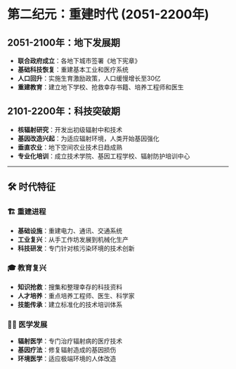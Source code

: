 # 第二纪元：重建时代 (2051-2200年)

## 2051-2100年：地下发展期
- **联合政府成立**：各地下城市签署《地下宪章》
- **基础科技恢复**：重建基本工业和医疗系统
- **人口回升**：实施生育激励政策，人口缓慢增长至30亿
- **重建教育**：建立地下学校、抢救幸存书籍、培养工程师和医生

## 2101-2200年：科技突破期
- **核辐射研究**：开发出初级辐射中和技术
- **基因改造兴起**：为适应辐射环境，人类开始基因强化
- **垂直农业**：地下空间农业技术日趋成熟
- **专业化培训**：成立技术学院、基因工程学校、辐射防护培训中心

---

## 🛠️ 时代特征

### 🏗️ 重建进程
- **基础设施**：重建电力、通讯、交通系统
- **工业复兴**：从手工作坊发展到机械化生产
- **科技研发**：专门针对核污染环境的技术创新

### 🎓 教育复兴
- **知识抢救**：搜集和整理幸存的科技资料
- **人才培养**：重点培养工程师、医生、科学家
- **技能传承**：建立标准化的技术培训体系

### 👨‍⚕️ 医学发展
- **辐射医学**：专门治疗辐射病的医疗技术
- **基因疗法**：修复辐射造成的基因损伤
- **环境医学**：适应极端环境的人体改造 